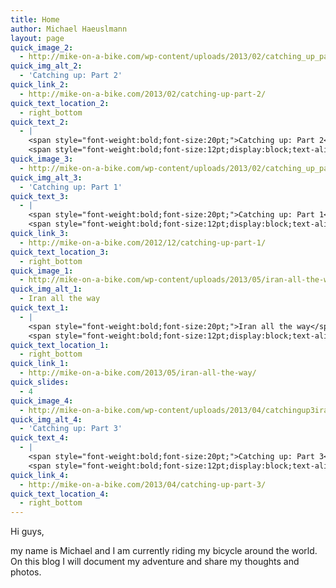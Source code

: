 ```yaml
---
title: Home
author: Michael Haeuslmann
layout: page
quick_image_2:
  - http://mike-on-a-bike.com/wp-content/uploads/2013/02/catching_up_part_2.jpg
quick_img_alt_2:
  - 'Catching up: Part 2'
quick_link_2:
  - http://mike-on-a-bike.com/2013/02/catching-up-part-2/
quick_text_location_2:
  - right_bottom
quick_text_2:
  - |
    <span style="font-weight:bold;font-size:20pt;">Catching up: Part 2</span>
    <span style="font-weight:bold;font-size:12pt;display:block;text-align:center;">(click to go to post)</span>
quick_image_3:
  - http://mike-on-a-bike.com/wp-content/uploads/2013/02/catching_up_part_1.jpg
quick_img_alt_3:
  - 'Catching up: Part 1'
quick_text_3:
  - |
    <span style="font-weight:bold;font-size:20pt;">Catching up: Part 1</span>
    <span style="font-weight:bold;font-size:12pt;display:block;text-align:center;">(click to go to post)</span>
quick_link_3:
  - http://mike-on-a-bike.com/2012/12/catching-up-part-1/
quick_text_location_3:
  - right_bottom
quick_image_1:
  - http://mike-on-a-bike.com/wp-content/uploads/2013/05/iran-all-the-way.jpg
quick_img_alt_1:
  - Iran all the way
quick_text_1:
  - |
    <span style="font-weight:bold;font-size:20pt;">Iran all the way</span>
    <span style="font-weight:bold;font-size:12pt;display:block;text-align:center;">(click to go to post)</span>
quick_text_location_1:
  - right_bottom
quick_link_1:
  - http://mike-on-a-bike.com/2013/05/iran-all-the-way/
quick_slides:
  - 4
quick_image_4:
  - http://mike-on-a-bike.com/wp-content/uploads/2013/04/catchingup3iran1.png
quick_img_alt_4:
  - 'Catching up: Part 3'
quick_text_4:
  - |
    <span style="font-weight:bold;font-size:20pt;">Catching up: Part 3</span>
    <span style="font-weight:bold;font-size:12pt;display:block;text-align:center;">(click to go to post)</span>
quick_link_4:
  - http://mike-on-a-bike.com/2013/04/catching-up-part-3/
quick_text_location_4:
  - right_bottom
---
```

Hi guys,

my name is Michael and I am currently riding my bicycle around the world. On this blog I will document my adventure and share my thoughts and photos.